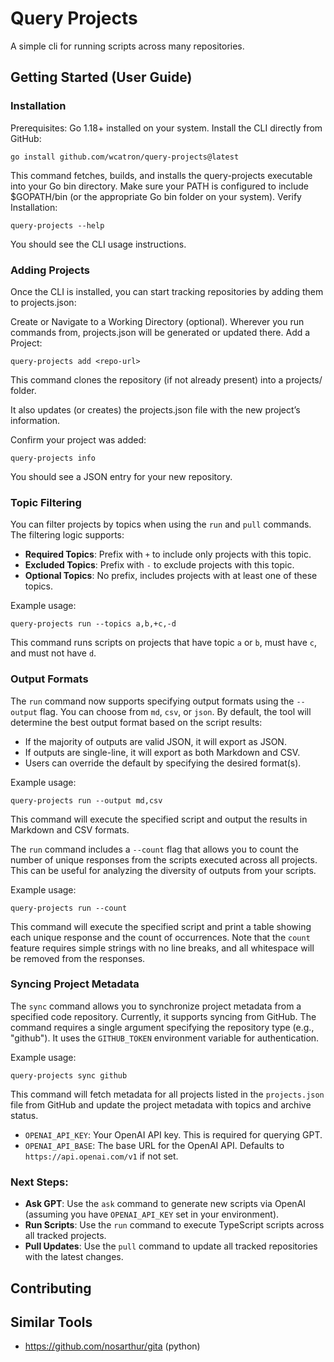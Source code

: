 # Query Projects

A simple cli for running scripts across many repositories.

## Getting Started (User Guide)

### Installation
Prerequisites:
Go 1.18+ installed on your system.
Install the CLI directly from GitHub:

```
go install github.com/wcatron/query-projects@latest
```

This command fetches, builds, and installs the query-projects executable into your Go bin directory. Make sure your PATH is configured to include $GOPATH/bin (or the appropriate Go bin folder on your system).
Verify Installation:

```
query-projects --help
```

You should see the CLI usage instructions.

### Adding Projects
Once the CLI is installed, you can start tracking repositories by adding them to projects.json:

Create or Navigate to a Working Directory (optional). Wherever you run commands from, projects.json will be generated or updated there.
Add a Project:

```
query-projects add <repo-url>
```

This command clones the repository (if not already present) into a projects/ folder.

It also updates (or creates) the projects.json file with the new project’s information.

Confirm your project was added:

```
query-projects info
```

You should see a JSON entry for your new repository.

### Topic Filtering

You can filter projects by topics when using the `run` and `pull` commands. The filtering logic supports:

- **Required Topics**: Prefix with `+` to include only projects with this topic.
- **Excluded Topics**: Prefix with `-` to exclude projects with this topic.
- **Optional Topics**: No prefix, includes projects with at least one of these topics.

Example usage:
```
query-projects run --topics a,b,+c,-d
```
This command runs scripts on projects that have topic `a` or `b`, must have `c`, and must not have `d`.

### Output Formats

The `run` command now supports specifying output formats using the `--output` flag. You can choose from `md`, `csv`, or `json`. By default, the tool will determine the best output format based on the script results:
- If the majority of outputs are valid JSON, it will export as JSON.
- If outputs are single-line, it will export as both Markdown and CSV.
- Users can override the default by specifying the desired format(s).

Example usage:
```
query-projects run --output md,csv
```
This command will execute the specified script and output the results in Markdown and CSV formats.

The `run` command includes a `--count` flag that allows you to count the number of unique responses from the scripts executed across all projects. This can be useful for analyzing the diversity of outputs from your scripts.

Example usage:
```
query-projects run --count
```
This command will execute the specified script and print a table showing each unique response and the count of occurrences. Note that the `count` feature requires simple strings with no line breaks, and all whitespace will be removed from the responses.

### Syncing Project Metadata

The `sync` command allows you to synchronize project metadata from a specified code repository. Currently, it supports syncing from GitHub. The command requires a single argument specifying the repository type (e.g., "github"). It uses the `GITHUB_TOKEN` environment variable for authentication.

Example usage:
```
query-projects sync github
```
This command will fetch metadata for all projects listed in the `projects.json` file from GitHub and update the project metadata with topics and archive status.

- `OPENAI_API_KEY`: Your OpenAI API key. This is required for querying GPT.
- `OPENAI_API_BASE`: The base URL for the OpenAI API. Defaults to `https://api.openai.com/v1` if not set.

### Next Steps:

- **Ask GPT**: Use the `ask` command to generate new scripts via OpenAI (assuming you have `OPENAI_API_KEY` set in your environment).
- **Run Scripts**: Use the `run` command to execute TypeScript scripts across all tracked projects.
- **Pull Updates**: Use the `pull` command to update all tracked repositories with the latest changes.


## Contributing

## Similar Tools

- https://github.com/nosarthur/gita (python)
